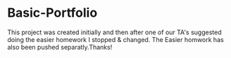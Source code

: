 # Basic-Portfolio

This project was created initially and then after one of our TA's suggested doing the easier homework I stopped & changed. The Easier homwork has also been pushed separatly.Thanks!